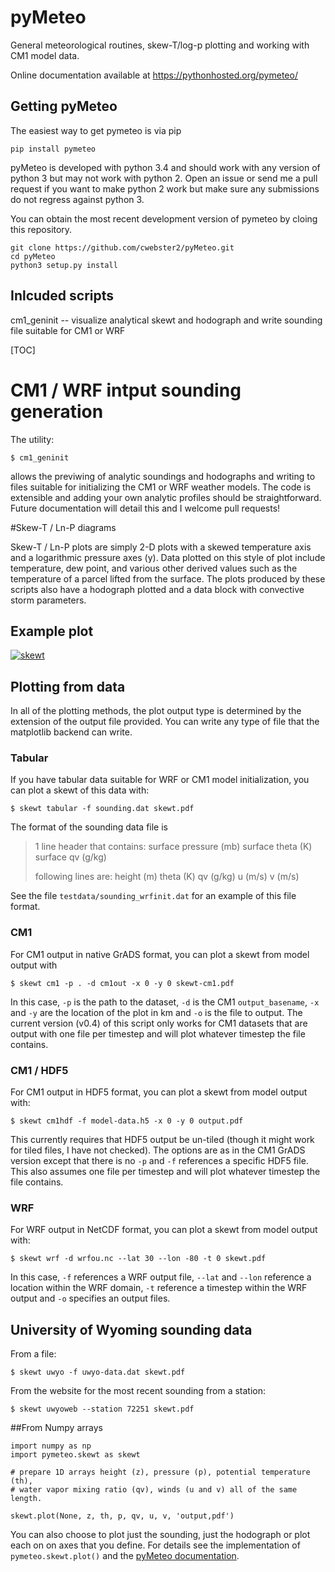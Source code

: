 # pyMeteo
General meteorological routines, skew-T/log-p plotting and working with CM1 model data.

Online documentation available at https://pythonhosted.org/pymeteo/

## Getting pyMeteo

The easiest way to get pymeteo is via pip

    pip install pymeteo

pyMeteo is developed with python 3.4 and should work with any version of python 3 but may not work
with python 2.  Open an issue or send me a pull request if you want to make python 2 work but make
sure any submissions do not regress against python 3.

You can obtain the most recent development version of pymeteo by cloing this repository.

    git clone https://github.com/cwebster2/pyMeteo.git
    cd pyMeteo
    python3 setup.py install

## Inlcuded scripts

cm1_geninit -- visualize analytical skewt and hodograph and write sounding file suitable for CM1 or WRF  

[TOC]

# CM1 / WRF intput sounding generation

The utility:

```
$ cm1_geninit
```

allows the previwing of analytic soundings and hodographs and writing to files suitable for initializing
the CM1 or WRF weather models.  The code is extensible and adding your own analytic profiles should be
straightforward.  Future documentation will detail this and I welcome pull requests!

#Skew-T / Ln-P diagrams

Skew-T / Ln-P plots are simply 2-D plots with a skewed temperature axis and a logarithmic pressure axes (y).  Data plotted on this style of plot include temperature, dew point, and various other derived values such as the temperature of a parcel lifted from the surface.  The plots produced by these scripts also have a hodograph plotted and a data block with convective storm parameters.

## Example plot

[![skewt](https://wxster.com/static/media/skewt/skewt.png)](https://wxster.com/static/media/skewt/skewt.png)

## Plotting from data

In all of the plotting methods, the plot output type is determined by the extension of the output file provided.  You can write any type of file that the matplotlib backend can write.

### Tabular

If you have tabular data suitable for WRF or CM1 model initialization, you can plot a skewt of this data with:

```
$ skewt tabular -f sounding.dat skewt.pdf
```

The format of the sounding data file is

> 1 line header that contains:  surface pressure (mb)    surface theta (K)    surface qv (g/kg)
>
> following lines are:  height (m)    theta (K)   qv (g/kg)    u (m/s)    v (m/s)

See the file `testdata/sounding_wrfinit.dat` for an example of this file format.

### CM1

For CM1 output in native GrADS format, you can plot a skewt from model output with

```
$ skewt cm1 -p . -d cm1out -x 0 -y 0 skewt-cm1.pdf
```
In this case, `-p` is the path to the dataset, `-d` is the CM1 `output_basename`, `-x` and `-y` are the location of the plot in km and `-o` is the file to output.  The current version (v0.4) of this script only works for CM1 datasets that are output with one file per timestep and will plot whatever timestep the file contains. 

### CM1 / HDF5

For CM1 output in HDF5 format, you can plot a skewt from model output with:

```
$ skewt cm1hdf -f model-data.h5 -x 0 -y 0 output.pdf
```

This currently requires that HDF5 output be un-tiled (though it might work for tiled files, I have not checked).  The options are as in the CM1 GrADS version except that there is no `-p` and `-f` references a specific HDF5 file.  This also assumes one file per timestep and will plot whatever timestep the file contains.

### WRF

For WRF output in NetCDF format, you can plot a skewt from model output with:

```
$ skewt wrf -d wrfou.nc --lat 30 --lon -80 -t 0 skewt.pdf
```

In this case, `-f` references a WRF output file, `--lat` and `--lon` reference a location within the WRF domain, `-t` reference a timestep within the WRF output and `-o` specifies an output files.

## University of Wyoming sounding data

From a file:

```
$ skewt uwyo -f uwyo-data.dat skewt.pdf
```

From the website for the most recent sounding from a station: 

```
$ skewt uwyoweb --station 72251 skewt.pdf
```

##From Numpy arrays

```
import numpy as np
import pymeteo.skewt as skewt

# prepare 1D arrays height (z), pressure (p), potential temperature (th), 
# water vapor mixing ratio (qv), winds (u and v) all of the same length.

skewt.plot(None, z, th, p, qv, u, v, 'output,pdf')
```

You can also choose to plot just the sounding, just the hodograph or plot each on on axes that you define.  For details see the implementation of `pymeteo.skewt.plot()` and the [pyMeteo documentation][1].


  [1]: http://pythonhosted.org/pymeteo/
